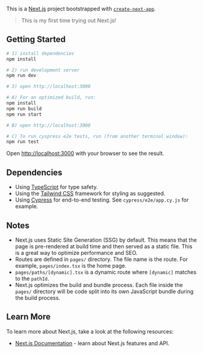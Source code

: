 This is a [Next.js](https://nextjs.org/) project bootstrapped with [`create-next-app`](https://github.com/vercel/next.js/tree/canary/packages/create-next-app).

> This is my first time trying out Next.js!

## Getting Started

```bash
# 1) install dependencies
npm install

# 2) run development server
npm run dev

# 3) open http://localhost:3000

# A) For an optimized build, run:
npm install
npm run build
npm run start

# B) open http://localhost:3000

# C) To run cyspress e2e tests, run (from another terminal window):
npm run test

```

Open [http://localhost:3000](http://localhost:3000) with your browser to see the result.

## Dependencies
- Using [TypeScript](https://www.typescriptlang.org/) for type safety. 
- Using the [Tailwind CSS](https://tailwindcss.com/) framework for styling as suggested.
- Using [Cypress](https://www.cypress.io/) for end-to-end testing. See `cypress/e2e/app.cy.js` for example.

## Notes
- Next.js uses Static Site Generation (SSG) by default. This means that the page is pre-rendered at build time and then served as a static file. This is a great way to optimize performance and SEO.
- Routes are defined in `pages/` directory. The file name is the route. For example, `pages/index.tsx` is the home page. 
- `pages/paths/[dynamic].tsx` is a dynamic route where `[dynamic]` matches to the `pathId`. 
- Next.js optimizes the build and bundle process. Each file inside the `pages/` directory will be code split into its own JavaScript bundle during the build process.

## Learn More

To learn more about Next.js, take a look at the following resources:

- [Next.js Documentation](https://nextjs.org/docs) - learn about Next.js features and API.
